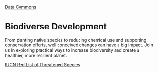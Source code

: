 [Data Commons](../)

# Biodiverse Development

From planting native species to reducing chemical use and supporting conservation efforts, well conceived changes can have a big impact. Join us in exploring practical ways to increase biodiversity and create a healthier, more resilient planet.

[IUCN Red List of Threatened Species](https://www.iucnredlist.org)

<!--
https://msnrajeevan.github.io/EndangeredWildlifeInsights
-->

